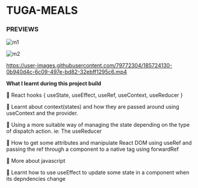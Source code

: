 # TUGA-MEALS

### PREVIEWS

![m1](https://user-images.githubusercontent.com/79772304/185723644-dba68c76-b5c4-407e-898d-a8cdb4fed377.png)


![m2](https://user-images.githubusercontent.com/79772304/185723645-cfdb498b-4800-4da3-be0e-f2831cdc748f.png)


https://user-images.githubusercontent.com/79772304/185724130-0b940d4c-6c09-497e-bd82-32ebff1295c6.mp4

**What I learnt during this project build**

🎯 React hooks { useState, useEffect, useRef, useContext, useReducer }

🎯 Learnt about context(states) and how they are passed around using useContext and the provider.

🎯 Using a more suitable way of managing the state depending on the type of dispatch action. ie: The useReducer

🎯 How to get some attributes and manipulate React DOM using useRef and passing the ref through a component to a native tag using forwardRef

🎯 More about javascript

🎯 Learnt how to use useEffect to update some state in a component when its depndencies change

